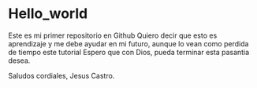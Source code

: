 # Hello_world
Este es mi primer repositorio en Github
Quiero decir que esto es aprendizaje y me debe ayudar en mi futuro, aunque lo vean como perdida de tiempo este tutorial
Espero que con Dios, pueda terminar esta pasantia desea.

Saludos cordiales,
Jesus Castro.

